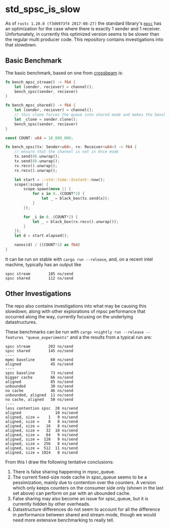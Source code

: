 # std_spsc_is_slow

As of `rustc 1.20.0 (f3d6973f4 2017-08-27)` the standard library's
[`mpsc`](https://doc.rust-lang.org/1.20.0/std/sync/mpsc/index.html)
has an optimization for the case where there is exactly 1 sender and 1
receiver. Unfortunately, in currently this optimized version seems to
be slower than the regular multi producer code. This repository contains
investigations into that slowdown.

## Basic Benchmark

The basic benchmark, based on one from
[crossbeam](https://github.com/crossbeam-rs/crossbeam/blob/2b03f1fd8c6dd5a045f3b77a0d2bbebff4776ade/src/bin/bench.rs)
is:

```rust
fn bench_mpsc_stream() -> f64 {
    let (sender, reciever) = channel();
    bench_spsc(sender, reciever)
}

fn bench_mpsc_shared() -> f64 {
    let (sender, reciever) = channel();
    // this clone forces the queue into shared mode and makes the benchmark faster
    let _clone = sender.clone();
    bench_spsc(sender, reciever)
}

const COUNT: u64 = 10_000_000;

fn bench_spsc(tx: Sender<u64>, rx: Receiver<u64>) -> f64 {
    // ensure that the channel is not in Once mode
    tx.send(0).unwrap();
    tx.send(0).unwrap();
    rx.recv().unwrap();
    rx.recv().unwrap();

    let start = ::std::time::Instant::now();
    scope(|scope| {
        scope.spawn(move || {
            for x in 0..(COUNT*2) {
                let _ = black_box(tx.send(x));
            }
        });

        for _i in 0..(COUNT*2) {
            let _ = black_box(rx.recv().unwrap());
        }
    });
    let d = start.elapsed();

    nanos(d) / ((COUNT*2) as f64)
}
```

It can be run on stable with `cargo run --release`, and, on a recent intel machine,
typically has an output like
```
spsc stream        185 ns/send
spsc shared        112 ns/send
```

## Other Investigations

The repo also contains investigations into what may be causing this slowdown,
along with other explorations of mpsc performance that occurred along the way,
currently focusing on the underlying datastructures.

These benchmarks can be run with `cargo +nightly run --release --features "queue_experiments"` and a the results from a typical run are:
```
spsc stream        203 ns/send
spsc shared        145 ns/send
----
mpmc baseline       60 ns/send
aligned             45 ns/send
----
spsc baseline       73 ns/send
bigger cache        66 ns/send
aligned             85 ns/send
unbounded           30 ns/send
no cache            46 ns/send
unbounded, aligned  11 ns/send
no cache, aligned   50 ns/send
----
less contention spsc  28 ns/send
aligned               10 ns/send
aligned, size =    1   9 ns/send
aligned, size =    8   8 ns/send
aligned, size =   16   8 ns/send
aligned, size =   32  10 ns/send
aligned, size =   64   9 ns/send
aligned, size =  128   9 ns/send
aligned, size =  256   8 ns/send
aligned, size =  512  11 ns/send
aligned, size = 1024   8 ns/send
```
From this I draw the following tentative conclusions:

1. There is false sharing happening in mpsc_queue.
2. The current fixed-size node cache in spsc_queue seems to be a pessimization,
mainly due to contention over the counters.
A version which only keeps counters on the consumer side only (shown in the last set above) can perform on par with an ubounded cache.
3. False sharing may also become an issue for spsc_queue, but it is currently hidden by other overheads.
4. Datastructure differences do not seem to account for all the difference in performance between shared and stream mode, though we would need more extensive benchmarking to really tell.
